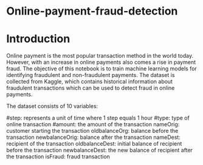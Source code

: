 # Online-payment-fraud-detection
# Introduction
Online payment is the most popular transaction method in the world today. However, with an increase in online payments also comes a rise in payment fraud. The objective of this notebook is to train machine learning models for identifying fraudulent and non-fraudulent payments. The dataset is collected from Kaggle, which contains historical information about fraudulent transactions which can be used to detect fraud in online payments.

The dataset consists of 10 variables:

#step: represents a unit of time where 1 step equals 1 hour
#type: type of online transaction
#amount: the amount of the transaction
nameOrig: customer starting the transaction
oldbalanceOrg: balance before the transaction
newbalanceOrig: balance after the transaction
nameDest: recipient of the transaction
oldbalanceDest: initial balance of recipient before the transaction
newbalanceDest: the new balance of recipient after the transaction
isFraud: fraud transaction
